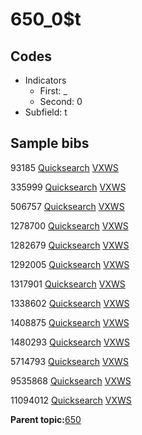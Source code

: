 # 650\_0$t

## Codes

-   Indicators
    -   First: \_
    -   Second: 0
-   Subfield: t

## Sample bibs

93185 [Quicksearch](https://search.library.yale.edu/catalog/93185) [VXWS](http://prodorbis.library.yale.edu:7014/vxws/GetHoldingsService?bibId=93185)

335999 [Quicksearch](https://search.library.yale.edu/catalog/335999) [VXWS](http://prodorbis.library.yale.edu:7014/vxws/GetHoldingsService?bibId=335999)

506757 [Quicksearch](https://search.library.yale.edu/catalog/506757) [VXWS](http://prodorbis.library.yale.edu:7014/vxws/GetHoldingsService?bibId=506757)

1278700 [Quicksearch](https://search.library.yale.edu/catalog/1278700) [VXWS](http://prodorbis.library.yale.edu:7014/vxws/GetHoldingsService?bibId=1278700)

1282679 [Quicksearch](https://search.library.yale.edu/catalog/1282679) [VXWS](http://prodorbis.library.yale.edu:7014/vxws/GetHoldingsService?bibId=1282679)

1292005 [Quicksearch](https://search.library.yale.edu/catalog/1292005) [VXWS](http://prodorbis.library.yale.edu:7014/vxws/GetHoldingsService?bibId=1292005)

1317901 [Quicksearch](https://search.library.yale.edu/catalog/1317901) [VXWS](http://prodorbis.library.yale.edu:7014/vxws/GetHoldingsService?bibId=1317901)

1338602 [Quicksearch](https://search.library.yale.edu/catalog/1338602) [VXWS](http://prodorbis.library.yale.edu:7014/vxws/GetHoldingsService?bibId=1338602)

1408875 [Quicksearch](https://search.library.yale.edu/catalog/1408875) [VXWS](http://prodorbis.library.yale.edu:7014/vxws/GetHoldingsService?bibId=1408875)

1480293 [Quicksearch](https://search.library.yale.edu/catalog/1480293) [VXWS](http://prodorbis.library.yale.edu:7014/vxws/GetHoldingsService?bibId=1480293)

5714793 [Quicksearch](https://search.library.yale.edu/catalog/5714793) [VXWS](http://prodorbis.library.yale.edu:7014/vxws/GetHoldingsService?bibId=5714793)

9535868 [Quicksearch](https://search.library.yale.edu/catalog/9535868) [VXWS](http://prodorbis.library.yale.edu:7014/vxws/GetHoldingsService?bibId=9535868)

11094012 [Quicksearch](https://search.library.yale.edu/catalog/11094012) [VXWS](http://prodorbis.library.yale.edu:7014/vxws/GetHoldingsService?bibId=11094012)

**Parent topic:**[650](../../tags/650/650.md)

